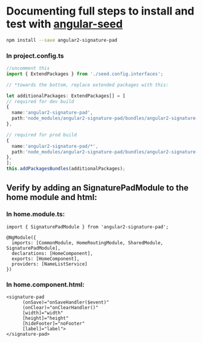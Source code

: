 # Documenting full steps to install and test with [angular-seed](https://github.com/mgechev/angular-seed)  

  ```bash
  npm install --save angular2-signature-pad
  ```

### In **project.config.ts**

  ```typescript
  //uncomment this
  import { ExtendPackages } from './seed.config.interfaces';

  // *towards the bottom, replace extended packages with this:

  let additionalPackages: ExtendPackages[] = [
  // required for dev build
  {
    name:'angular2-signature-pad',
    path:'node_modules/angular2-signature-pad/bundles/angular2-signature-pad.umd.min.js'
  },    

  // required for prod build
  {
    name:'angular2-signature-pad/*',
    path:'node_modules/angular2-signature-pad/bundles/angular2-signature-pad.umd.min.js'
  },
  ];    
  this.addPackagesBundles(additionalPackages);
  ```



## Verify by adding an SignaturePadModule to the home module and html:

### In **home.module.ts:**

  ```
  import { SignaturePadModule } from 'angular2-signature-pad';

  @NgModule({
    imports: [CommonModule, HomeRoutingModule, SharedModule, SignaturePadModule],
    declarations: [HomeComponent],
    exports: [HomeComponent],
    providers: [NameListService]
  })
  ```

### In **home.component.html:**

  ```
 <signature-pad 
        (onSave)="onSaveHandler($event)" 
        (onClear)="onClearHandler()" 
        [width]="width" 
        [height]="height" 
        [hideFooter]="noFooter" 
        [label]="label">
</signature-pad>
  ```
